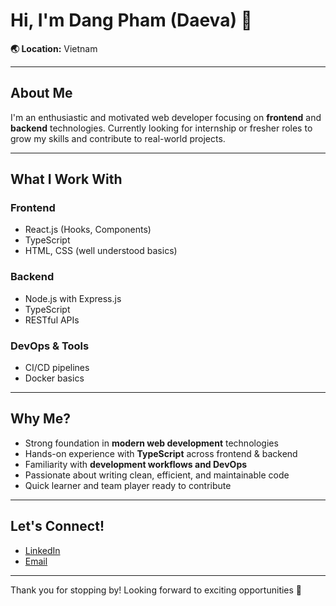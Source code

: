 # Hi, I'm Dang Pham (Daeva) 👋

**🌏 Location:** Vietnam  

---

## About Me

I'm an enthusiastic and motivated web developer focusing on **frontend** and **backend** technologies. Currently looking for internship or fresher roles to grow my skills and contribute to real-world projects.

---

## What I Work With

### Frontend  
- React.js (Hooks, Components)  
- TypeScript  
- HTML, CSS (well understood basics)  

### Backend  
- Node.js with Express.js  
- TypeScript  
- RESTful APIs  

### DevOps & Tools  
- CI/CD pipelines  
- Docker basics  

---

## Why Me?

- Strong foundation in **modern web development** technologies  
- Hands-on experience with **TypeScript** across frontend & backend  
- Familiarity with **development workflows and DevOps**  
- Passionate about writing clean, efficient, and maintainable code  
- Quick learner and team player ready to contribute  

---

## Let's Connect!

- [LinkedIn](https://linkedin.com/in/your-linkedin)  
- [Email](mailto:your-email@example.com)  

---

Thank you for stopping by! Looking forward to exciting opportunities 🌟
